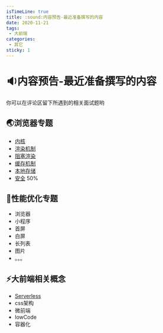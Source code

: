 ```yaml
---
isTimeLine: true
title: :sound:内容预告-最近准备撰写的内容
date: 2020-11-21
tags:
 - 大前端
categories:
 - 其它
sticky: 1
---
```


# :sound:内容预告-最近准备撰写的内容

你可以在评论区留下所遇到的相关面试题哟

## :earth_asia:浏览器专题
* [内核](./../../bigWeb/browser/core.md)
* [渲染机制](./../../bigWeb/browser/render.md)
* [阻塞渲染](./../../bigWeb/browser/block.md)
* [缓存机制](./../../bigWeb/browser/cache.md)
* [本地存储](./../../bigWeb/browser/storage.md)
* [安全](../../bigWeb/browser/safe.md) 50%
  
## :rocket:性能优化专题
* 浏览器
* 小程序
* 首屏
* 白屏
* 长列表
* 图片
* 。。。

## :zap:大前端相关概念
* [Serverless](../../technology/theory/serverless.md)
* css架构
* 微前端
* lowCode
* 容器化

<comment/>
<tongji/>